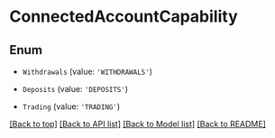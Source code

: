 # ConnectedAccountCapability

## Enum


* `Withdrawals` (value: `'WITHDRAWALS'`)

* `Deposits` (value: `'DEPOSITS'`)

* `Trading` (value: `'TRADING'`)



[[Back to top]](#) [[Back to API list]](../../README.md#documentation-for-api-endpoints) [[Back to Model list]](../../README.md#documentation-for-models) [[Back to README]](../../README.md)
